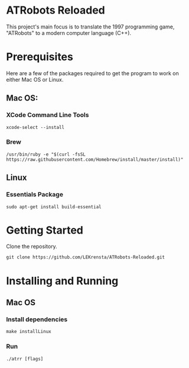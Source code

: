# ATRobots Reloaded

This project's main focus is to translate the 1997 programming game, "ATRobots" to a modern computer language (C++).

# Prerequisites

Here are a few of the packages required to get the program to work on either Mac OS or Linux.

## Mac OS:

### XCode Command Line Tools
```
xcode-select --install
```

### Brew
```
/usr/bin/ruby -e "$(curl -fsSL https://raw.githubusercontent.com/Homebrew/install/master/install)"
```

## Linux

### Essentials Package
```
sudo apt-get install build-essential
```

# Getting Started

Clone the repository.
```
git clone https://github.com/LEKrensta/ATRobots-Reloaded.git
```

# Installing and Running

## Mac OS
### Install dependencies
```
make installLinux
```

### Run
```
./atrr [flags]
```

